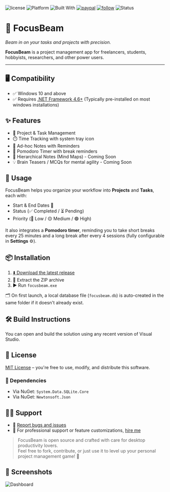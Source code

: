 ![license](https://img.shields.io/github/license/prahladyeri/focusbeam.svg)
![Platform](https://img.shields.io/badge/platform-windows-blue)
![Built With](https://img.shields.io/badge/.NET-Framework%204.6+-blueviolet)
[![paypal](https://img.shields.io/badge/PayPal-blue.svg?logo=paypal)](https://paypal.me/prahladyeri)
[![follow](https://img.shields.io/twitter/follow/prahladyeri.svg?style=social)](https://x.com/prahladyeri)
![Status](https://img.shields.io/badge/status-active-brightgreen)
# 🎯 FocusBeam  
*Beam in on your tasks and projects with precision.*

**FocusBeam** is a project management app for freelancers, students, hobbyists, researchers, and other power users.

---

## 🖥️ Compatibility

- ✅ Windows 10 and above
- ✅ Requires [.NET Framework 4.6+](https://dotnet.microsoft.com/en-us/download/dotnet-framework) (Typically pre-installed on most windows installations)

## ✨ Features

- 📁 Project & Task Management
- ⏱️ Time Tracking with system tray icon
- 📝 Ad-hoc Notes with Reminders
- 🍅 Pomodoro Timer with break reminders
- 🧠 Hierarchical Notes (Mind Maps) - Coming Soon
- 💡 Brain Teasers / MCQs for mental agility - Coming Soon

## 🚀 Usage

FocusBeam helps you organize your workflow into **Projects** and **Tasks**, each with:

- Start & End Dates 📅  
- Status (✅ Completed / ⏳ Pending)  
- Priority (🔴 Low / 🟡 Medium / 🟢 High)

It also integrates a **Pomodoro timer**, reminding you to take short breaks every 25 minutes and a long break after every 4 sessions (fully configurable in **Settings** ⚙️).

## 📦 Installation

1. [⬇️ Download the latest release](https://github.com/prahladyeri/focusbeam/releases/latest)  
2. 📂 Extract the ZIP archive  
3. ▶️ Run `focusbeam.exe`

🗂️ On first launch, a local database file (`focusbeam.db`) is auto-created in the same folder if it doesn't already exist.

## 🛠️ Build Instructions

You can open and build the solution using any recent version of Visual Studio.

## 📄 License

[MIT License](LICENSE) – you're free to use, modify, and distribute this software.

### 📌 Dependencies

- Via NuGet: `System.Data.SQLite.Core`  
- Via NuGet: `Newtonsoft.Json`  

## 🙋‍♂️ Support

- 🐞 [Report bugs and issues](https://github.com/prahladyeri/focusbeam/issues)  
- 💼 For professional support or feature customizations, [hire me](https://prahladyeri.github.io/about)

> FocusBeam is open source and crafted with care for desktop productivity lovers.  
> Feel free to fork, contribute, or just use it to level up your personal project management game! 🚀

## 📸 Screenshots

![Dashboard](https://prahladyeri.github.io/uploads/focusbeam/Dashboard.png?t=20251017)